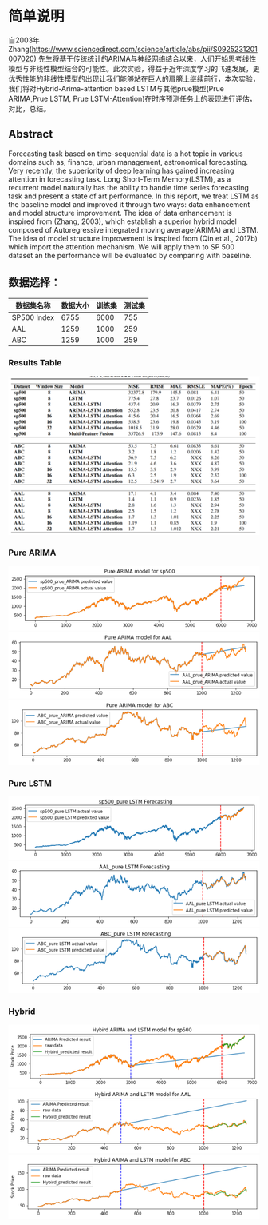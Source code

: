 # 简单说明
自2003年Zhang(https://www.sciencedirect.com/science/article/abs/pii/S0925231201007020) 先生将基于传统统计的ARIMA与神经网络结合以来，人们开始思考线性模型与非线性模型结合的可能性。此次实验，得益于近年深度学习的飞速发展，更优秀性能的非线性模型的出现让我们能够站在巨人的肩膀上继续前行，本次实验，我们将对Hybrid-Arima-attention based LSTM与其他prue模型(Prue ARIMA,Prue LSTM, Prue LSTM-Attention)在时序预测任务上的表现进行评估，对比，总结。


## Abstract

Forecasting task based on time-sequential data is
a hot topic in various domains such as, finance, urban management, astronomical forecasting. Very
recently, the superiority of deep learning has
gained increasing attention in forecasting task.
Long Short-Term Memory(LSTM), as a recurrent model naturally has the ability to handle
time series forecasting task and present a state of
art performance. In this report, we treat LSTM
as the baseline model and improved it through
two ways: data enhancement and model structure
improvement. The idea of data enhancement is inspired from (Zhang, 2003), which establish a superior hybrid model composed of Autoregressive
integrated moving average(ARIMA) and LSTM.
The idea of model structure improvement is inspired from (Qin et al., 2017b) which import the
attention mechanism. We will apply them to SP
500 dataset an the performance will be evaluated
by comparing with baseline.

## 数据选择：

 | 数据集名称  | 数据大小 | 训练集 | 测试集 |
 | ------------| -------- | ------ | ---- |
 | SP500 Index | 6755 | 6000 | 755 |
 | AAL  | 1259 | 1000 | 259 |
 | ABC  | 1259 | 1000 | 259 |

### Results Table 
![resulttable](https://github.com/Dzy-HW-XD/Hybrid-Arima-LSTM/blob/main/results_tables.jpg)

### Pure ARIMA 
![sp500](https://github.com/Dzy-HW-XD/Hybrid-Arima-LSTM/raw/main/results_figures/pure_ARIMA_sp500_overall.png) 
![AAL](https://github.com/Dzy-HW-XD/Hybrid-Arima-LSTM/raw/main/results_figures/pure_ARIMA_AAL_overall.png) 
![ABC](https://github.com/Dzy-HW-XD/Hybrid-Arima-LSTM/raw/main/results_figures/pure_ARIMA_ABC_overall.png) 

### Pure LSTM
![sp500](https://github.com/Dzy-HW-XD/Hybrid-Arima-LSTM/blob/main/results_figures/pure_LSTM_sp500_overall.png) 
![AAL](https://github.com/Dzy-HW-XD/Hybrid-Arima-LSTM/raw/main/results_figures/pure_LSTM_AAL_overall.png) 
![ABC](https://github.com/Dzy-HW-XD/Hybrid-Arima-LSTM/raw/main/results_figures/pure_LSTM_ABC_overall.png) 

### Hybrid
![sp500](https://github.com/Dzy-HW-XD/Hybrid-Arima-LSTM/blob/main/results_figures/hybird_sp500_overall.png) 
![AAL](https://github.com/Dzy-HW-XD/Hybrid-Arima-LSTM/blob/main/results_figures/hybird_AAL_overall.png) 
![ABC](https://github.com/Dzy-HW-XD/Hybrid-Arima-LSTM/blob/main/results_figures/hybird_ABC_overall.png) 


